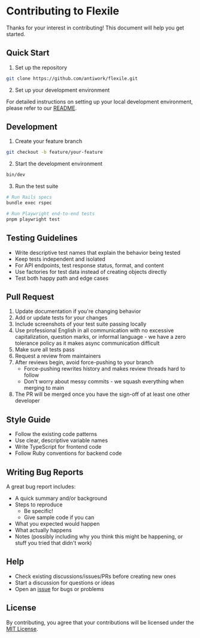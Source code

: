 # Contributing to Flexile

Thanks for your interest in contributing! This document will help you get started.

## Quick Start

1. Set up the repository

```bash
git clone https://github.com/antiwork/flexile.git
```

2. Set up your development environment

For detailed instructions on setting up your local development environment, please refer to our [README](README.md).

## Development

1. Create your feature branch

```bash
git checkout -b feature/your-feature
```

2. Start the development environment

```bash
bin/dev
```

3. Run the test suite

```bash
# Run Rails specs
bundle exec rspec

# Run Playwright end-to-end tests
pnpm playwright test
```

## Testing Guidelines

- Write descriptive test names that explain the behavior being tested
- Keep tests independent and isolated
- For API endpoints, test response status, format, and content
- Use factories for test data instead of creating objects directly
- Test both happy path and edge cases

## Pull Request

1. Update documentation if you're changing behavior
2. Add or update tests for your changes
3. Include screenshots of your test suite passing locally
4. Use professional English in all communication with no excessive capitalization, question marks, or informal language - we have a zero tolerance policy as it makes async communication difficult
5. Make sure all tests pass
6. Request a review from maintainers
7. After reviews begin, avoid force-pushing to your branch
   - Force-pushing rewrites history and makes review threads hard to follow
   - Don't worry about messy commits - we squash everything when merging to main
8. The PR will be merged once you have the sign-off of at least one other developer

## Style Guide

- Follow the existing code patterns
- Use clear, descriptive variable names
- Write TypeScript for frontend code
- Follow Ruby conventions for backend code

## Writing Bug Reports

A great bug report includes:

- A quick summary and/or background
- Steps to reproduce
  - Be specific!
  - Give sample code if you can
- What you expected would happen
- What actually happens
- Notes (possibly including why you think this might be happening, or stuff you tried that didn't work)

## Help

- Check existing discussions/issues/PRs before creating new ones
- Start a discussion for questions or ideas
- Open an [issue](https://github.com/antiwork/flexile/issues) for bugs or problems

## License

By contributing, you agree that your contributions will be licensed under the [MIT License](LICENSE.md).

